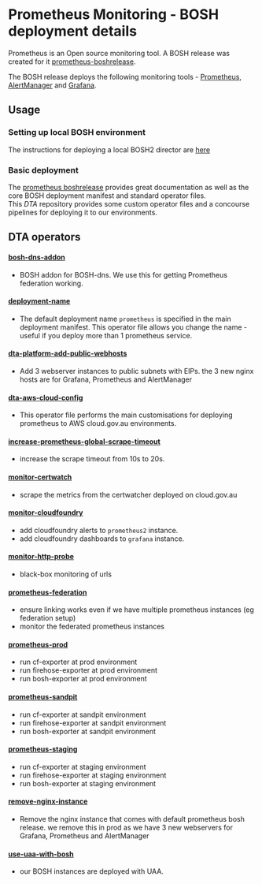 # Prometheus Monitoring - BOSH deployment details

Prometheus is an Open source monitoring tool.  A BOSH release was created for it [prometheus-boshrelease](https://github.com/cloudfoundry-community/prometheus-boshrelease).

The BOSH release deploys the following monitoring tools - [Prometheus](<https://prometheus.io/>), [AlertManager](https://github.com/prometheus/alertmanager) and  [Grafana](<https://grafana.com/>).

## Usage

### Setting up local BOSH environment
The instructions for deploying a local BOSH2 director are [here](https://github.com/cloudfoundry/bosh-deployment)

### Basic deployment
The [prometheus boshrelease](https://github.com/cloudfoundry-community/prometheus-boshrelease) provides great documentation as well as the core BOSH deployment manifest and standard operator files.  
This *DTA* repository provides some custom operator files and a concourse pipelines for deploying it to our environments.

## DTA operators

#### [bosh-dns-addon](operators/bosh-dns-addon.yml)
- BOSH addon for BOSH-dns.  We use this for getting Prometheus federation working.

#### [deployment-name](operators/deployment-name.yml)
- The default deployment name `prometheus` is specified in the main deployment manifest.  This operator file allows you change the name - useful if you deploy more than 1 prometheus service.

#### [dta-platform-add-public-webhosts](operators/dta-platform-add-public-webhosts.yml)
- Add 3 webserver instances to public subnets with EIPs.  the 3 new nginx hosts are for Grafana, Prometheus and AlertManager

#### [dta-aws-cloud-config](operators/dta-aws-cloud-config.yml)
- This operator file performs the main customisations for deploying prometheus to AWS cloud.gov.au environments.

#### [increase-prometheus-global-scrape-timeout](operators/increase-prometheus-global-scrape-timeout.yml)
- increase the scrape timeout from 10s to 20s.

#### [monitor-certwatch](operators/monitor-certwatch.yml)
- scrape the metrics from the certwatcher deployed on cloud.gov.au

#### [monitor-cloudfoundry](operators/monitor-cloudfoundry.yml)
- add cloudfoundry alerts to `prometheus2` instance.
- add cloudfoundry dashboards to `grafana` instance.

#### [monitor-http-probe](operators/monitor-http-probe.yml)
- black-box monitoring of urls

#### [prometheus-federation](operators/prometheus-federation.yml)
- ensure linking works even if we have multiple prometheus instances (eg federation setup)
- monitor the federated prometheus instances

#### [prometheus-prod](operators/prometheus-prod.yml)
- run cf-exporter at prod environment
- run firehose-exporter at prod environment
- run bosh-exporter at prod environment

#### [prometheus-sandpit](operators/prometheus-sandpit.yml)
- run cf-exporter at sandpit environment
- run firehose-exporter at sandpit environment
- run bosh-exporter at sandpit environment

#### [prometheus-staging](operators/prometheus-staging.yml)
- run cf-exporter at staging environment
- run firehose-exporter at staging environment
- run bosh-exporter at staging environment

#### [remove-nginx-instance](operators/remove-nginx-instance.yml)
- Remove the nginx instance that comes with default prometheus bosh release.  we remove this in prod as we have 3 new webservers for Grafana, Prometheus and AlertManager


#### [use-uaa-with-bosh](operators/use-uaa-with-bosh.yml)
- our BOSH instances are deployed with UAA.

